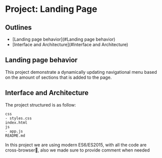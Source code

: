 # Project: Landing Page

## Outlines

* [Landing page behavior](#Landing page behavior)
* [Interface and Architecture](#Interface and Architecture)

## Landing page behavior

This project demonstrate a dynamically updating navigational menu based on the amount of sections that is added to the page.

## Interface and Architecture

The project structured is as follow:

```
css
- styles.css    
index.html
js
- app.js
README.md
```

In this project we are using modern ES6/ES2015, with all the code are cross-browser💯, also we made sure to provide comment when needed
